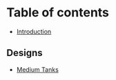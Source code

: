 # Table of contents

* [Introduction](README.md)

## Designs

* [Medium Tanks](designs/medium-tanks.md)
